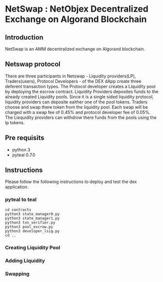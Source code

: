 # NetSwap : NetObjex Decentralized Exchange on Algorand Blockchain
## Introduction
NetSwap is an AMM decentralized exchange on Algorand blockchain.
## Netswap protocol
There are three participants in Netswap - Liquidity providers(LP), Traders(users), Protocol Developers - of the DEX dApp create three deferent transaction types. The Protocol developer creates a Liquidity pool by deploying the escrow contract. Liquidity Providers deposites funds to the already created Liquidity pools. Since it is a single sided liquidity protocol, liquidity providers can deposite eaither one of the pool tokens. Traders choose and swap there token from the liquidity pool. Each swap will be charged with a swap fee of 0.45% and protocol developer fee of 0.05%. The Liequidity providers can withdrow there funds from the pools using the lp tokens.


## Pre requisits
- python 3
- pyteal 0.7.0

## Instructions
Please follow the following instructions to deploy and test the dex application.

### pyteal to teal
```
cd contracts
python3 state_manager0.py
python3 state_manager1.py
python3 txn_verifier.py
python3 pool_excrow.py
python3 developer_lsig.py
cd ..
```

### Creating Liquidity Pool

### Adding Liquidity

### Swapping

